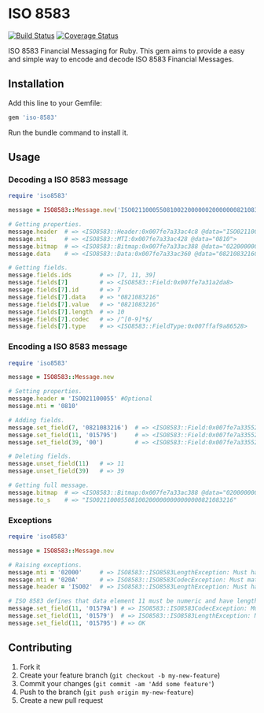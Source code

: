 # ISO 8583
[![Build Status](https://travis-ci.org/alejandrogutierrez/iso-8583.png?branch=master)](https://travis-ci.org/alejandrogutierrez/iso-8583) [![Coverage Status](https://coveralls.io/repos/alejandrogutierrez/iso-8583/badge.svg?branch=master)](https://coveralls.io/r/alejandrogutierrez/iso-8583?branch=master)

ISO 8583 Financial Messaging for Ruby. This gem aims to provide a easy
and simple way to encode and decode ISO 8583 Financial Messages.


## Installation
Add this line to your Gemfile:
```ruby
gem 'iso-8583'
```
Run the bundle command to install it.


## Usage
### Decoding a ISO 8583 message
```ruby
require 'iso8583'

message = ISO8583::Message.new('ISO02110005508100220000002000000082108321601579500301')

# Getting properties.
message.header  # => <ISO8583::Header:0x007fe7a33ac4c8 @data="ISO021100055">
message.mti     # => <ISO8583::MTI:0x007fe7a33ac428 @data="0810">
message.bitmap  # => <ISO8583::Bitmap:0x007fe7a33ac388 @data="0220000002000000">
message.data    # => <ISO8583::Data:0x007fe7a33ac360 @data="082108321601579500301">

# Getting fields.
message.fields.ids        # => [7, 11, 39]
message.fields[7]         # => <ISO8583::Field:0x007fe7a31a2da8>
message.fields[7].id      # => 7
message.fields[7].data    # => "0821083216"
message.fields[7].value   # => "0821083216"
message.fields[7].length  # => 10
message.fields[7].codec   # => /^[0-9]*$/
message.fields[7].type    # => <ISO8583::FieldType:0x007ffaf9a86528>
```

### Encoding a ISO 8583 message
```ruby
require 'iso8583'

message = ISO8583::Message.new

# Setting properties.
message.header = 'ISO021100055' #Optional
message.mti = '0810'

# Adding fields.
message.set_field(7, '0821083216')  # => <ISO8583::Field:0x007fe7a33552e0>
message.set_field(11, '015795')     # => <ISO8583::Field:0x007fe7a3355268>
message.set_field(39, '00')         # => <ISO8583::Field:0x007fe7a3355218>

# Deleting fields.
message.unset_field(11)   # => 11
message.unset_field(39)   # => 39

# Getting full message.
message.bitmap  # => <ISO8583::Bitmap:0x007fe7a33ac388 @data="0200000000000000">
message.to_s    # => "ISO021100055081002000000000000000821083216"
```

### Exceptions
```ruby
require 'iso8583'

message = ISO8583::Message.new

# Raising exceptions.
message.mti = '02000'     # => ISO8583::ISO8583LengthException: Must have length == 4
message.mti = '020A'      # => ISO8583::ISO8583CodecException: Must match /^[0-9]*$/
message.header = 'ISO02'  # => ISO8583::ISO8583LengthException: Must have length == 12

# ISO 8583 defines that data element 11 must be numeric and have length of 6.
message.set_field(11, '01579A') # => ISO8583::ISO8583CodecException: Must match /^[0-9]*$/
message.set_field(11, '01579')  # => ISO8583::ISO8583LengthException: Must have length == 6
message.set_field(11, '015795') # => OK
```


## Contributing
1. Fork it
2. Create your feature branch (`git checkout -b my-new-feature`)
3. Commit your changes (`git commit -am 'Add some feature'`)
4. Push to the branch (`git push origin my-new-feature`)
5. Create a new pull request

